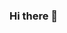 ### Hi there 👋

<!--
**soniaaparedees/soniaaparedees** is a ✨ _special_ ✨ repository because its `README.md` (this file) appears on your GitHub profile.

Here are some ideas to get you started:

- 🔭 I’m currently working on ...
- 🌱 I’m currently learning SQL and Tableau.
- 👯 I’m looking to collaborate on **data projects working with economic and/or financial data**
- 📫 How to reach me: via email sparedes@smith.edu
- 😄 Pronouns: she/they
- ⚡ Fun fact: ...
-->

